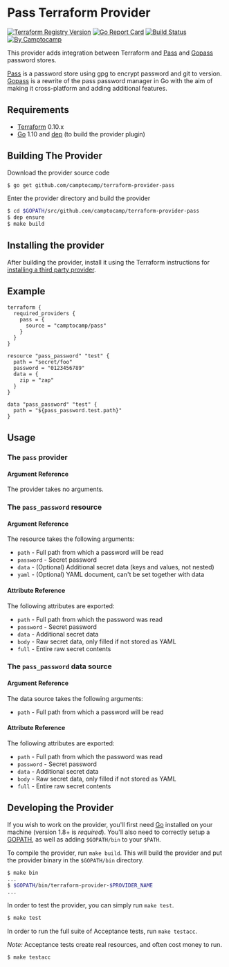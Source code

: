 # Pass Terraform Provider

[![Terraform Registry Version](https://img.shields.io/badge/dynamic/json?color=blue&label=registry&query=%24.version&url=https%3A%2F%2Fregistry.terraform.io%2Fv1%2Fproviders%2Fcamptocamp%2Fpass)](https://registry.terraform.io/providers/camptocamp/pass)
[![Go Report Card](https://goreportcard.com/badge/github.com/camptocamp/terraform-provider-pass)](https://goreportcard.com/report/github.com/camptocamp/terraform-provider-pass)
[![Build Status](https://travis-ci.org/camptocamp/terraform-provider-pass.svg?branch=master)](https://travis-ci.org/camptocamp/terraform-provider-pass)
[![By Camptocamp](https://img.shields.io/badge/by-camptocamp-fb7047.svg)](http://www.camptocamp.com)

This provider adds integration between Terraform and [Pass][] and [Gopass][] password stores.

[Pass][] is a password store using gpg to encrypt password and git to version.
[Gopass][] is a rewrite of the pass password manager in Go with the aim of making it cross-platform and adding additional features.

## Requirements

- [Terraform](https://www.terraform.io/downloads.html) 0.10.x
- [Go](https://golang.org/doc/install) 1.10 and [dep](https://golang.github.io/dep/) (to build the provider plugin)

## Building The Provider

Download the provider source code

```sh
$ go get github.com/camptocamp/terraform-provider-pass
```

Enter the provider directory and build the provider

```sh
$ cd $GOPATH/src/github.com/camptocamp/terraform-provider-pass
$ dep ensure
$ make build
```

## Installing the provider

After building the provider, install it using the Terraform instructions for [installing a third party provider](https://www.terraform.io/docs/configuration/providers.html#third-party-plugins).

## Example

```hcl
terraform {
  required_providers {
    pass = {
      source = "camptocamp/pass"
    }
  }
}

resource "pass_password" "test" {
  path = "secret/foo"
  password = "0123456789"
  data = {
    zip = "zap"
  }
}

data "pass_password" "test" {
  path = "${pass_password.test.path}"
}
```

## Usage

### The `pass` provider

#### Argument Reference

The provider takes no arguments.

### The `pass_password` resource

#### Argument Reference

The resource takes the following arguments:

- `path` - Full path from which a password will be read
- `password` - Secret password
- `data` - (Optional) Additional secret data (keys and values, not nested)
- `yaml` - (Optional) YAML document, can't be set together with data

#### Attribute Reference

The following attributes are exported:

- `path` - Full path from which the password was read
- `password` - Secret password
- `data` - Additional secret data
- `body` - Raw secret data, only filled if not stored as YAML
- `full` - Entire raw secret contents

### The `pass_password` data source

#### Argument Reference

The data source takes the following arguments:

- `path` - Full path from which a password will be read

#### Attribute Reference

The following attributes are exported:

- `path` - Full path from which the password was read
- `password` - Secret password
- `data` - Additional secret data
- `body` - Raw secret data, only filled if not stored as YAML
- `full` - Entire raw secret contents

## Developing the Provider

If you wish to work on the provider, you'll first need [Go](http://www.golang.org) installed on your machine (version 1.8+ is _required_). You'll also need to correctly setup a [GOPATH](http://golang.org/doc/code.html#GOPATH), as well as adding `$GOPATH/bin` to your `$PATH`.

To compile the provider, run `make build`. This will build the provider and put the provider binary in the `$GOPATH/bin` directory.

```sh
$ make bin
...
$ $GOPATH/bin/terraform-provider-$PROVIDER_NAME
...
```

In order to test the provider, you can simply run `make test`.

```sh
$ make test
```

In order to run the full suite of Acceptance tests, run `make testacc`.

_Note:_ Acceptance tests create real resources, and often cost money to run.

```sh
$ make testacc
```

[pass]: https://www.passwordstore.org/
[gopass]: https://www.gopass.pw
